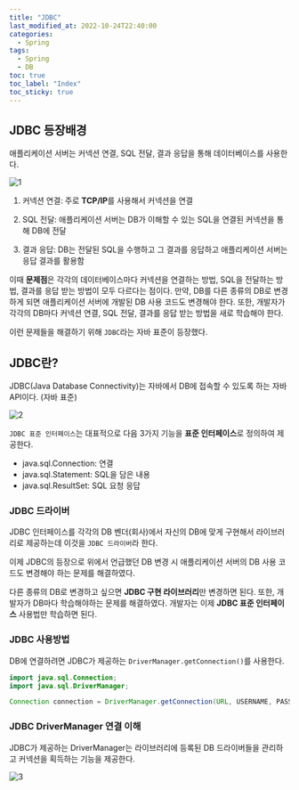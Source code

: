 ```yaml
---
title: "JDBC"
last_modified_at: 2022-10-24T22:40:00
categories:
  - Spring
tags:
  - Spring
  - DB
toc: true
toc_label: "Index"
toc_sticky: true
---
```


## JDBC 등장배경

애플리케이션 서버는 커넥션 연결, SQL 전달, 결과 응답을 통해 데이터베이스를 사용한다. 

![1](https://user-images.githubusercontent.com/79130276/197539654-d56ae85a-4395-43ed-871d-b43fc2de1ace.png)

1. 커넥션 연결: 주로 **TCP/IP**를 사용해서 커넥션을 연결

2. SQL 전달: 애플리케이션 서버는 DB가 이해할 수 있는 SQL을 연결된 커넥션을 통해 DB에 전달

3. 결과 응답: DB는 전달된 SQL을 수행하고 그 결과를 응답하고 애플리케이션 서버는 응답 결과를 활용함

이때 **문제점**은 각각의 데이터베이스마다 커넥션을 연결하는 방법, SQL을 전달하는 방법, 결과를 응답 받는 방법이 모두 다르다는 점이다. 만약, DB를 다른 종류의 DB로 변경하게 되면 애플리케이션 서버에 개발된 DB 사용 코드도 변경해야 한다. 또한, 개발자가 각각의 DB마다 커넥션 연결, SQL 전달, 결과를 응답 받는 방법을 새로 학습해야 한다. 

이런 문제들을 해결하기 위해 `JDBC`라는 자바 표준이 등장했다.

## JDBC란?

JDBC(Java Database Connectivity)는 자바에서 DB에 접속할 수 있도록 하는 자바 API이다. (자바 표준)

![2](https://user-images.githubusercontent.com/79130276/197539663-5ed04142-9634-456a-a2dd-263f5594b2f9.png)

`JDBC 표준 인터페이스`는 대표적으로 다음 3가지 기능을 **표준 인터페이스**로 정의하여 제공한다.

- java.sql.Connection: 연결
- java.sql.Statement: SQL을 담은 내용
- java.sql.ResultSet: SQL 요청 응답

### JDBC 드라이버

JDBC 인터페이스를 각각의 DB 벤더(회사)에서 자신의 DB에 맞게 구현해서 라이브러리로 제공하는데 이것을 `JDBC 드라이버`라 한다.

이제 JDBC의 등장으로 위에서 언급했던 DB 변경 시 애플리케이션 서버의 DB 사용 코드도 변경해야 하는 문제를 해결하였다. 

다른 종류의 DB로 변경하고 싶으면 **JDBC 구현 라이브러리**만 변경하면 된다. 또한, 개발자가 DB마다 학습해야하는 문제를 해결하였다. 개발자는 이제 **JDBC 표준 인터페이스** 사용법만 학습하면 된다.

### JDBC 사용방법

DB에 연결하려면 JDBC가 제공하는 `DriverManager.getConnection()`를 사용한다.

```java
import java.sql.Connection;
import java.sql.DriverManager;

Connection connection = DriverManager.getConnection(URL, USERNAME, PASSWORD);
```

### JDBC DriverManager 연결 이해

JDBC가 제공하는 DriverManager는 라이브러리에 등록된 DB 드라이버들을 관리하고 커넥션을 획득하는 기능을 제공한다.

![3](https://user-images.githubusercontent.com/79130276/197539665-93dd53f0-4589-4ebd-8491-fcc72a7158eb.png)
